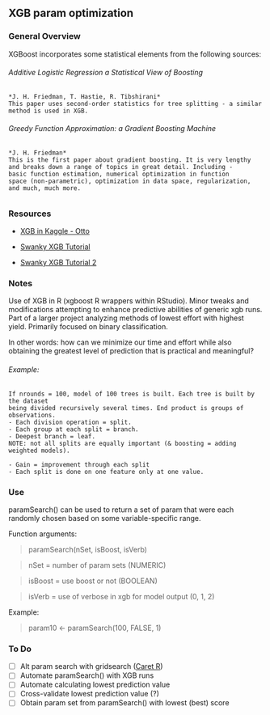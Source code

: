 ## XGB param optimization

### General Overview

XGBoost incorporates some statistical elements from the following sources:

###### Additive Logistic Regression a Statistical View of Boosting
    *J. H. Friedman, T. Hastie, R. Tibshirani*
    This paper uses second-order statistics for tree splitting - a similar
    method is used in XGB.

###### Greedy Function Approximation: a Gradient Boosting Machine
    *J. H. Friedman*
    This is the first paper about gradient boosting. It is very lengthy
    and breaks down a range of topics in great detail. Including -
    basic function estimation, numerical optimization in function
    space (non-parametric), optimization in data space, regularization,
    and much, much more.


######

### Resources

* [XGB in Kaggle - Otto](https://www.kaggle.com/tqchen/otto-group-product-classification-challenge/understanding-xgboost-model-on-otto-data/notebook)

* [Swanky XGB Tutorial](https://github.com/dmlc/xgboost/blob/master/R-package/vignettes/xgboostPresentation.Rmd)

* [Swanky XGB Tutorial 2](https://github.com/dmlc/xgboost/blob/master/R-package/vignettes/discoverYourData.Rmd)


### Notes

Use of XGB in R (xgboost R wrappers within RStudio). Minor tweaks and modifications
attempting to enhance predictive abilities of generic xgb runs. Part of a larger
project analyzing methods of lowest effort with highest yield. Primarily focused
on binary classification.

In other words: how can we minimize our time and effort while also obtaining
the greatest level of prediction that is practical and meaningful?

###### Example:

    If nrounds = 100, model of 100 trees is built. Each tree is built by the dataset
    being divided recursively several times. End product is groups of observations.
    - Each division operation = split.
    - Each group at each split = branch.
    - Deepest branch = leaf.
    NOTE: not all splits are equally important (& boosting = adding weighted models).

    - Gain = improvement through each split
    - Each split is done on one feature only at one value.

### Use

paramSearch() can be used to return a set of param that were each randomly
chosen based on some variable-specific range.

Function arguments:

> paramSearch(nSet, isBoost, isVerb)

> nSet = number of param sets (NUMERIC)

> isBoost = use boost or not (BOOLEAN)

> isVerb = use of verbose in xgb for model output (0, 1, 2)

Example:
> param10 <- paramSearch(100, FALSE, 1)  

### To Do
- [ ] Alt param search with gridsearch ([Caret R](http://machinelearningmastery.com/tuning-machine-learning-models-using-the-caret-r-package/))
- [ ] Automate paramSearch() with XGB runs
- [ ] Automate calculating lowest prediction value
- [ ] Cross-validate lowest prediction value (?)
- [ ] Obtain param set from paramSearch() with lowest (best) score

